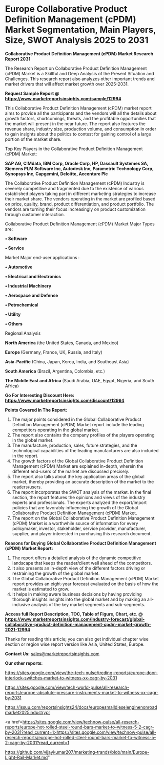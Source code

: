 # Europe Collaborative Product Definition Management (cPDM) Market Segmentation, Main Players, Size, SWOT Analysis 2025 to 2031

<strong>Collaborative Product Definition Management (cPDM) Market Research Report 2031</strong>

The Research Report on Collaborative Product Definition Management (cPDM) Market is a Skillful and Deep Analysis of the Present Situation and Challenges. This research report also analyzes other important trends and market drivers that will affect market growth over 2025-2031.

<strong>Request Sample Report @ <a href=https://www.marketreportsinsights.com/sample/12994>https://www.marketreportsinsights.com/sample/12994</a></strong>

This Collaborative Product Definition Management (cPDM) market report aims to provide all the participants and the vendors will all the details about growth factors, shortcomings, threats, and the profitable opportunities that the market will present in the near future. The report also features the revenue share, industry size, production volume, and consumption in order to gain insights about the politics to contest for gaining control of a large portion of the market share.

Top Key Players in the Collaborative Product Definition Management (cPDM) Market:

<strong>SAP AG, CIMdata, IBM Corp, Oracle Corp, HP, Dassault Systemes SA, Siemens PLM Software Inc, Autodesk Inc, Parametric Technology Corp, Synopsys Inc, Capgemini, Deloitte, Accenture Plc</strong>

The Collaborative Product Definition Management (cPDM) Industry is severely competitive and fragmented due to the existence of various established players taking part in different marketing strategies to increase their market share. The vendors operating in the market are profiled based on price, quality, brand, product differentiation, and product portfolio. The vendors are turning their focus increasingly on product customization through customer interaction.

Collaborative Product Definition Management (cPDM) Market Major Types are:

<strong>• Software

• Service</strong>

Market Major end-user applications :

<strong>• Automotive

• Electrical and Electronics

• Industrial Machinery

• Aerospace and Defense

• Petrochemical

• Utility

• Others</strong>

Regional Analysis

</u><strong><b>North America</b></strong> (the United States, Canada, and Mexico)

<strong><b>Europe </b></strong>(Germany, France, UK, Russia, and Italy)

<strong><b>Asia-Pacific</b></strong> (China, Japan, Korea, India, and Southeast Asia)

<strong><b>South America</b></strong> (Brazil, Argentina, Colombia, etc.)

<strong><b>The Middle East and Africa</b></strong> (Saudi Arabia, UAE, Egypt, Nigeria, and South Africa)

<strong>Go For Interesting Discount Here: <a href=https://www.marketreportsinsights.com/discount/12994>https://www.marketreportsinsights.com/discount/12994</a></strong>

<strong>Points Covered in The Report:</strong>
<ol>
  <li>The major points considered in the Global Collaborative Product Definition Management (cPDM) Market report include the leading competitors operating in the global market.</li>
  <li>The report also contains the company profiles of the players operating in the global market.</li>
  <li>The manufacture, production, sales, future strategies, and the technological capabilities of the leading manufacturers are also included in the report.</li>
  <li>The growth factors of the Global Collaborative Product Definition Management (cPDM) Market are explained in-depth, wherein the different end-users of the market are discussed precisely.</li>
  <li>The report also talks about the key application areas of the global market, thereby providing an accurate description of the market to the readers/users.</li>
  <li>The report incorporates the SWOT analysis of the market. In the final section, the report features the opinions and views of the industry experts and professionals. The experts analyzed the export/import policies that are favorably influencing the growth of the Global Collaborative Product Definition Management (cPDM) Market.</li>
  <li>The report on the Global Collaborative Product Definition Management (cPDM) Market is a worthwhile source of information for every policymaker, investor, stakeholder, service provider, manufacturer, supplier, and player interested in purchasing this research document.</li>
</ol>
<strong>Reasons for Buying Global Collaborative Product Definition Management (cPDM) Market Report:</strong>

<ol>
  <li>The report offers a detailed analysis of the dynamic competitive landscape that keeps the reader/client well ahead of the competitors.</li>
  <li>It also presents an in-depth view of the different factors driving or restraining the growth of the global market.</li>
  <li>The Global Collaborative Product Definition Management (cPDM) Market report provides an eight-year forecast evaluated on the basis of how the market is estimated to grow.</li>
  <li>It helps in making aware business decisions by having providing thorough insights insights into the global market and by making an all-inclusive analysis of the key market segments and sub-segments.</li>
</ol>
<strong>Access full Report Description, TOC, Table of Figure, Chart, etc. @ <a href=https://www.marketreportsinsights.com/industry-forecast/global-collaborative-product-definition-management-cpdm-market-growth-2021-12994>https://www.marketreportsinsights.com/industry-forecast/global-collaborative-product-definition-management-cpdm-market-growth-2021-12994</a></strong>


Thanks for reading this article; you can also get individual chapter wise section or region wise report version like Asia, United States, Europe.

<strong>Contact Us:</strong>
sales@marketreportsinsights.com

<strong>Our other reports:</strong>

<a href=https://sites.google.com/view/the-tech-pulse/treding-reports/europe-door-interlock-switches-market-to-witness-xx-cagr-by-2031>https://sites.google.com/view/the-tech-pulse/treding-reports/europe-door-interlock-switches-market-to-witness-xx-cagr-by-2031</a>

<a href=https://sites.google.com/view/tech-world-pulse/all-research-reports/europe-absolute-pressure-instruments-market-to-witness-xx-cagr-by-2031>https://sites.google.com/view/tech-world-pulse/all-research-reports/europe-absolute-pressure-instruments-market-to-witness-xx-cagr-by-2031</a>

<a href=https://issuu.com/reportsinsights24/docs/europesmalldieselenginenonroadmarket2025industrypr>https://issuu.com/reportsinsights24/docs/europesmalldieselenginenonroadmarket2025industrypr</a>

<a href=https://sites.google.com/view/technow-pulse/all-reserch-reports/europe-hot-rolled-steel-round-bars-market-to-witness-5-2-cagr-by-2031?read_current=1>https://sites.google.com/view/technow-pulse/all-reserch-reports/europe-hot-rolled-steel-round-bars-market-to-witness-5-2-cagr-by-2031?read_current=1</a>

<a href=https://github.com/vijaykumar207/marketing-trands/blob/main/Europe-Light-Rail-Market.md>https://github.com/vijaykumar207/marketing-trands/blob/main/Europe-Light-Rail-Market.md</a>"
